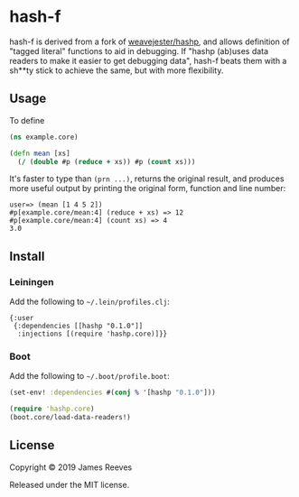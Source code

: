 # hash-f

hash-f is derived from a fork of [weavejester/hashp][], and allows
definition of "tagged literal" functions to aid in debugging. If
"hashp (ab)uses data readers to make it easier to get debugging 
data", hash-f beats them with a sh\*\*ty stick to achieve the same,
but with more flexibility.

[weavejester/hashp]: https://github.com/weavejester/hashp

## Usage

To define 

```clojure
(ns example.core)

(defn mean [xs]
  (/ (double #p (reduce + xs)) #p (count xs)))
```

It's faster to type than `(prn ...)`, returns the original result, and
produces more useful output by printing the original form, function
and line number:

```
user=> (mean [1 4 5 2])
#p[example.core/mean:4] (reduce + xs) => 12
#p[example.core/mean:4] (count xs) => 4
3.0
```

## Install

### Leiningen

Add the following to `~/.lein/profiles.clj`:

```edn
{:user
 {:dependencies [[hashp "0.1.0"]]
  :injections [(require 'hashp.core)]}}
```

### Boot

Add the following to `~/.boot/profile.boot`:

```clojure
(set-env! :dependencies #(conj % '[hashp "0.1.0"]))

(require 'hashp.core)
(boot.core/load-data-readers!)
```

## License

Copyright © 2019 James Reeves

Released under the MIT license.
